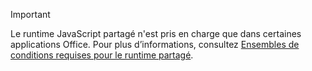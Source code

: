 > [!IMPORTANT]
> Le runtime JavaScript partagé n'est pris en charge que dans certaines applications Office. Pour plus d’informations, consultez [Ensembles de conditions requises pour le runtime partagé](/javascript/api/requirement-sets/shared-runtime-requirement-sets).

